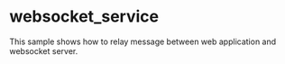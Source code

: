 # websocket_service
This sample shows how to relay message between web application and websocket server.
